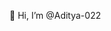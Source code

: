 👋 Hi, I’m @Aditya-022
<!---
- 👀 I’m interested in ...
- 🌱 I’m currently learning ... Machine Learning and Deep Learning
- 💞️ I’m looking to collaborate on ...
- 📫 How to reach me ...


Adi-221201/Adi-221201 is a ✨ special ✨ repository because its `README.md` (this file) appears on your GitHub profile.
You can click the Preview link to take a look at your changes.
--->

